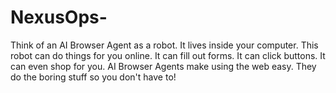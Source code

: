 # NexusOps-
Think of an AI Browser Agent as a robot. It lives inside your computer. This robot can do things for you online. It can fill out forms. It can click buttons. It can even shop for you. AI Browser Agents make using the web easy. They do the boring stuff so you don't have to!
